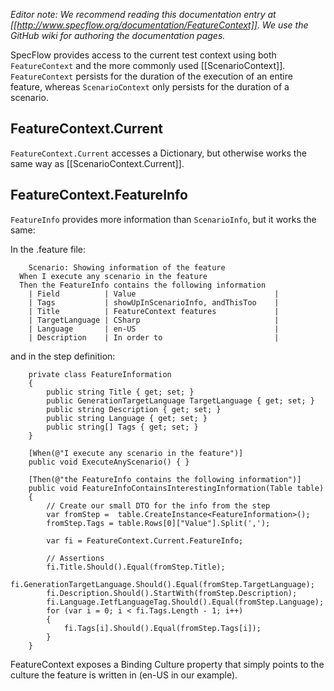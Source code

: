 _Editor note: We recommend reading this documentation entry at [[http://www.specflow.org/documentation/FeatureContext]]. We use the GitHub wiki for authoring the documentation pages._

SpecFlow provides access to the current test context using both `FeatureContext` and the more commonly used [[ScenarioContext]]. `FeatureContext` persists for the duration of the execution of an entire feature, whereas `ScenarioContext` only persists for the duration of a scenario.

## FeatureContext.Current

`FeatureContext.Current` accesses a Dictionary, but otherwise works the same way as [[ScenarioContext.Current]].


## FeatureContext.FeatureInfo

`FeatureInfo` provides more information than `ScenarioInfo`, but it works the same:

In the .feature file:

        Scenario: Showing information of the feature
	  When I execute any scenario in the feature
	  Then the FeatureInfo contains the following information
		| Field          | Value                               |
		| Tags           | showUpInScenarioInfo, andThisToo    |
		| Title          | FeatureContext features             |
		| TargetLanguage | CSharp                              |
		| Language       | en-US                               |
		| Description    | In order to                         |

and in the step definition:

        private class FeatureInformation
        {
            public string Title { get; set; }
            public GenerationTargetLanguage TargetLanguage { get; set; }
            public string Description { get; set; }
            public string Language { get; set; }
            public string[] Tags { get; set; }
        }

        [When(@"I execute any scenario in the feature")]
        public void ExecuteAnyScenario() { }

        [Then(@"the FeatureInfo contains the following information")]
        public void FeatureInfoContainsInterestingInformation(Table table)
        {
            // Create our small DTO for the info from the step
            var fromStep =  table.CreateInstance<FeatureInformation>();
            fromStep.Tags = table.Rows[0]["Value"].Split(',');

            var fi = FeatureContext.Current.FeatureInfo;
            
            // Assertions
            fi.Title.Should().Equal(fromStep.Title);
            fi.GenerationTargetLanguage.Should().Equal(fromStep.TargetLanguage);
            fi.Description.Should().StartWith(fromStep.Description);
            fi.Language.IetfLanguageTag.Should().Equal(fromStep.Language);
            for (var i = 0; i < fi.Tags.Length - 1; i++)
            {
                fi.Tags[i].Should().Equal(fromStep.Tags[i]);
            }
        }


FeatureContext exposes a Binding Culture property that simply points to the culture the feature is written in (en-US in our example).
